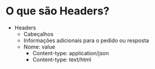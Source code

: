 # O que são Headers?

- Headers
    - Cabeçalhos
    - Informações adicionais para o pedido ou resposta
    - Nome: value
        - Content-type: application/json
        - Content-type: text/html